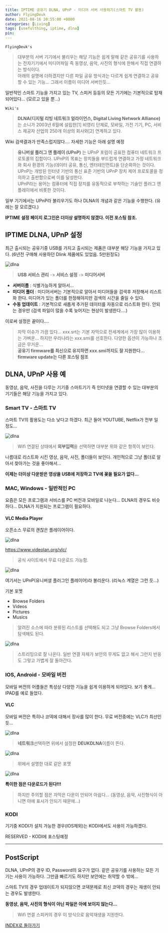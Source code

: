 ```yaml
---
title: IPTIME 공유기 DLNA, UPnP - 미디어 서버 사용하기(스마트 TV 활용)
author: FlyingDeuk
date: 2021-08-16 20:55:00 +0800
categories: [Living]
tags: [usefulthing, iptime, dlna]
pin:
---
```


`FlyingDeuk's`
> 대부분의 서버 기기에서 불리우는 해당 기능은 쉽게 말해 같은 공유기를 사용하는 전자기기에서 미디어파일 즉 동영상, 음악, 사진의 형식에 한해서 직접 연결하는 방식이다. <br>
아래의 설명에 더하겠지만 다른 파일 공유 방식과는 다르게 쉽게 연결하고 공유할 수 있는 기능... 그래서 이름이 미디어 서버인듯...

일반적인 스마트 기능을 가지고 있는 TV, 스피커 등등의 모든 기기에는 기본적으로 탑재되어있다... (모르고 있을 뿐...)

`Wiki's`
>**DLNA(디지털 리빙 네트워크 얼라이언스, Digital Living Network Alliance)** 는 소니가 2003년 6월에 설립한[1] 비영리 단체로, 모바일, 가전 기기, PC, 서비스 제공자 산업의 250개 이상의 회사와[2] 연계하고 있다.

Wiki 검색결과가 만족스럽지않다.... 자세한 기능은 아래 설명 예정

>**유니버설 플러그 앤 플레이 (UPnP)** 는 UPnP 포럼이 공표한 컴퓨터 네트워크 프로토콜의 집합이다. UPnP의 목표는 장치들을 부드럽게 연결하고 가정 네트워크와 회사 환경의 기능(데이터 공유, 통신, 엔터테인먼트)을 단순화하는 것이다. UPnP는 개방된 인터넷 기반의 통신 표준 기반의 UPnP 장치 제어 프로토콜을 정의하고 출판함으로써 이를 달성한다. <br>
UPnP라는 용어는 컴퓨터에 직접 장치를 유동적으로 부착하는 기술인 플러그 앤 플레이에서 비롯한 것이다.

일부 기기에서는 UPnP라 불리우기도 하나 DLNA의 개념과 같은 기능을 수행한다. (유례는 잘 모르겠다.)

**IPTIME 설정 페이지 로그인은 더이상 설명하지 않겠다. 이전 포스팅 참조.**

## IPTIME DLNA, UPnP 설정
최근 출시되는 공유기중 USB를 가지고 출시되는 제품은 대부분 해당 기능을 가지고 있다. (6년전 구매해 사용하던 Dlink 제품에도 있었음. 5만원정도)

![dlna](/img/living/iptime/dlna1.jpg)
>**USB 서비스 관리** -> **서비스 설정** -> **미디어서버**
- **서버이름** : 식별가능하게 알아서...
- **미디어 폴더** : 미디어서버는 기본적으로 알아서 미디어들을 검색후 저장해서 리스트화 한다. 미디어가 있는 폴더를 한정해야지만 검색의 시간을 줄일 수 있다.
- **수동 업데이트** : 기본적으로 새롭게 추가된 데이터를 자동으로 리스트화 한다. 안되는 경우만 (검색 파일이 많을 수록 늦어지는 현상이 발생한다....)

이로써 설정은 끝이다....
>자막 이슈가 가끔 있다... xxx.srt는 기본 자막으로 전세계에서 가장 많이 이용하는 가벼운... 하지만 우리나라는 xxx.smi를 선호한다. 다양한 옵션이 가능하나 조금은 무거운...<br>
**공유기 firmware를 최신으로 유지하면 xxx.smi까지도 잘 지원한다...  firmware update는 다른 포스팅 참조**

## DLNA, UPnP 사용 예
동영상, 음악, 사진을 다루는 기기중 스마트기기 즉 인터넷을 연결할 수 있는 대부분의 기기들은 해당 기능을 가지고 있다.

### Smart TV - 스마트 TV
스마트 TV의 활용도는 다소 낮다고 하겠다. 최근 들어 YOUTUBE, Netflix가 전부 일 정도...

![dlna](/img/living/iptime/dlna2.jpg)
>Wifi 연결된 상태에서 **외부입력**을 선택하면 대부분 위와 같은 항목이 보인다.

나름대로 리스트화 시킨 영상, 음악, 사진, 폴더들이 보인다. 개인적으로 그냥 폴더로 알아서 찾아가는 것을 좋아해서...

**이제는 더이상 다운받은 영상을 USB에 저장하고 TV에 꾲을 필요가 없다...**

### MAC, Windows - 일반적인 PC
요즘은 모든 프로그램과 서비스를 PC 버전과 모바일로 나눈다... DLNA의 경우도 비슷하다... DLNA가 지원되는 프로그램이 필요하다.

#### VLC Media Player
오픈소스 무료의 괜찮은 플레이어이다.

![dlna](/img/living/iptime/dlna3.jpg)

https://www.videolan.org/vlc/

>공식 사이트에서 무료 다운로드 가능함.

![dlna](/img/living/iptime/dlna4.jpg)

여기서는 UPnP(유니버셜 플러그인 플레이어)라 불리운다. (리눅스 계열은 그런 듯...)

기본 포멧
- Browse Folders
- Videos
- Pictures
- Musics
>알려진 소스에 따라 분류된 리스트를 선택해도 되고 그냥 Browse Folders에서 탐색해도 된다.

![dlna](/img/living/iptime/dlna5.jpg)
>스트리밍으로 잘 나온다. 일반 연결 자체가 보안의 무게도 없고 해서 그런지 반응도 그렇고 가볍게 잘 돌아간다.


### IOS, Android - 모바일 버전
모바일 버전의 어플들은 특성상 다양한 기능을 쉽게 이용하게 되어있다. 보기 좋게... IPAD를 예로 들었다.

#### VLC
모바일 버전은 특히나 코덱에 대해서 장사를 많이 한다. 무료 버전중에는 VLC가 최선인듯...

![dlna](/img/living/iptime/dlna6.jpg)
>**네트워크**선택하면 위에서 설정한 **DEUKDLNA**이름이 뜬다.

![dlna](/img/living/iptime/dlna7.jpg)
>위에서 설명한 대로 같은 포멧

![dlna](/img/living/iptime/dlna8.jpg)

**특이한 점은 다운로드가 된다!!!**
>하지만 주의할 점은 자막은 다운이 안되어 아쉽다... (동영상, 음악, 사진형식이 아니면 아에 표시가 안되기 때문에...)

### KODI
기기중 KODI가 설치 가능한 경우(IOS제외)는 KODI에서도 사용이 가능하겠다.

RESERVED - KODI에 포스팅예정

-------

## PostScript
DLNA, UPnP의 경우 ID, Password의 요구가 없다. 같은 공유기를 사용하는 모든 기기는 사용이 가능하다. 그만큼 빠르기도 하지만 보안에는 취약할 수 밖에... <br>

스마트 TV의 경우 업데이트가 되지않으면 코덱문제로 최신 코덱의 경우는 재생이 안되는 경우도 발생한다.

**동영상, 음악, 사진의 형식이 아닌 파일은 아에 보이지 않는다...**
>Wifi 연결 스피커의 경우 이 방식으로 음악재생을 지원한다.

[INDEX로 돌아가기](/posts/Iptime/)
